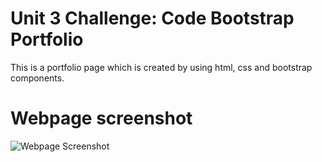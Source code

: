 # Unit 3 Challenge: Code Bootstrap Portfolio

This is a portfolio page which is created by using html, css and bootstrap components.

# Webpage screenshot

![Webpage Screenshot](images/WP.png)
